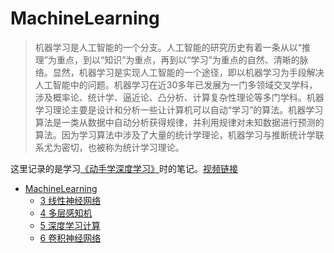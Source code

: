 # MachineLearning

> 机器学习是人工智能的一个分支。人工智能的研究历史有着一条从以“推理”为重点，到以“知识”为重点，再到以“学习”为重点的自然、清晰的脉络。显然，机器学习是实现人工智能的一个途径，即以机器学习为手段解决人工智能中的问题。机器学习在近30多年已发展为一门多领域交叉学科，涉及概率论、统计学、逼近论、凸分析、计算复杂性理论等多门学科。机器学习理论主要是设计和分析一些让计算机可以自动“学习”的算法。机器学习算法是一类从数据中自动分析获得规律，并利用规律对未知数据进行预测的算法。因为学习算法中涉及了大量的统计学理论，机器学习与推断统计学联系尤为密切，也被称为统计学习理论。

这里记录的是学习[《动手学深度学习》](https://zh-v2.d2l.ai/)时的笔记。[视频链接](https://space.bilibili.com/1567748478/channel/seriesdetail?sid=358497)

- [MachineLearning](./subpage/MachineLearning/MachineLearning.md)
  - [3 线性神经网络](./subpage/MachineLearning/subsubpage/3_线性神经网络.md)
  - [4 多层感知机](./subpage/MachineLearning/subsubpage/4_多层感知机.md)
  - [5 深度学习计算](./subpage/MachineLearning/subsubpage/5_深度学习计算.md)
  - [6 卷积神经网络](./subpage/MachineLearning/subsubpage/6_卷积神经网络.md)

